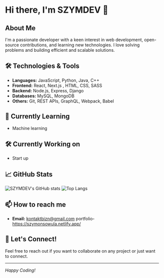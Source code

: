 # Hi there, I'm SZYMDEV 👋

## About Me
I'm a passionate developer with a keen interest in web development, open-source contributions, and learning new technologies. I love solving problems and building efficient and scalable solutions.

## 🛠️ Technologies & Tools
- **Languages:** JavaScript, Python, Java, C++
- **Frontend:** React, Next.js , HTML, CSS, SASS
- **Backend:** Node.js, Express, Django
- **Databases:** MySQL, MongoDB
- **Others:** Git, REST APIs, GraphQL, Webpack, Babel

## 🌱 Currently Learning
- Machine learning

## 🛠️ Currently Working on
- Start up
## 📈 GitHub Stats
![SZYMDEV's GitHub stats](https://github-readme-stats.vercel.app/api?username=SZYMDEV&show_icons=true&theme=radical)
![Top Langs](https://github-readme-stats.vercel.app/api/top-langs/?username=SZYMDEV&layout=compact&theme=radical)

## 📫 How to reach me
- **Email:** kontaktbizn@gmail.com
  portfolio- https://szymonsowula.netlify.app/

## 💬 Let's Connect!
Feel free to reach out if you want to collaborate on any project or just want to connect.

---

*Happy Coding!*
